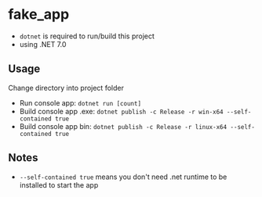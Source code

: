 # fake_app
- `dotnet` is required to run/build this project
- using .NET 7.0

## Usage
Change directory into project folder
- Run console app: `dotnet run [count]`
- Build console app .exe: `dotnet publish -c Release -r win-x64 --self-contained true`
- Build console app bin: `dotnet publish -c Release -r linux-x64 --self-contained true`

## Notes
- `--self-contained true` means you don't need .net runtime to be installed to start the app